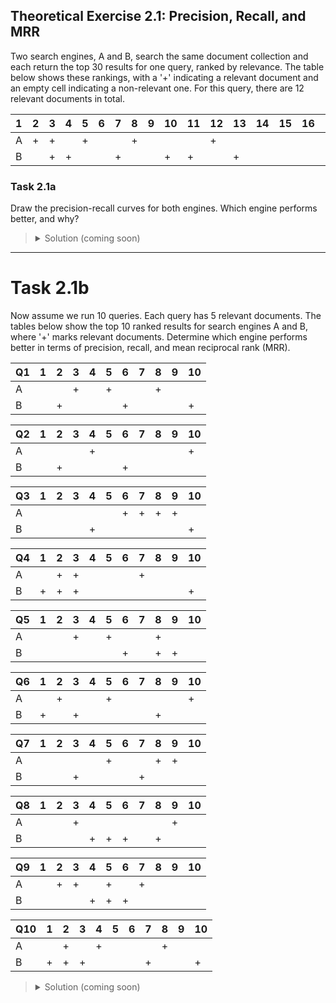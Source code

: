 ## Theoretical Exercise 2.1: Precision, Recall, and MRR

Two search engines, A and B, search the same document collection and each return the top 30 results for one query, ranked by relevance. The table below shows these rankings, with a '+' indicating a relevant document and an empty cell indicating a non-relevant one. For this query, there are 12 relevant documents in total.

| 1 | 2 | 3 | 4 | 5 | 6 | 7 | 8 | 9 | 10 | 11 | 12 | 13 | 14 | 15 | 16 | 17 | 18 | 19 | 20 | 21 | 22 | 23 | 24 | 25 | 26 | 27 | 28 | 29 | 30 |
| :- | :- | :- | :- | :- | :- | :- | :- | :- | :- | :- | :- | :- | :- | :- | :- | :- | :- | :- | :- | :- | :- | :- | :- | :- | :- | :- | :- | :- | :- |
| A | + | + |  | + |  |  | + |  |  |  | + |  |  |  |  |  |  |  | + |  |  |  |  |  |  |  |  |  | + |
| B |  | + | + |  |  | + |  |  | + | + |  | + |  |  |  | + |  |  | + |  |  | + |  | + |  |  |  |  |  |



### Task 2.1a
Draw the precision-recall curves for both engines. Which engine performs better, and why?

> <details>
> <summary>Solution (coming soon)</summary>
> <br>
> Provided after deadline of exercise
> </details>

---

# Task 2.1b

Now assume we run 10 queries. Each query has 5 relevant documents. The tables below show the top 10 ranked results for search engines A and B, where '+' marks relevant documents. Determine which engine performs better in terms of precision, recall, and mean reciprocal rank (MRR).

| Q1 | 1 | 2 | 3 | 4 | 5 | 6 | 7 | 8 | 9 | 10 |
| :- | :- | :- | :- | :- | :- | :- | :- | :- | :- | :- |
| A |  |  | + |  | + |  |  | + |  |  |
| B |  | + |  |  |  | + |  |  |  | + |

| Q2 | 1 | 2 | 3 | 4 | 5 | 6 | 7 | 8 | 9 | 10 |
| :- | :- | :- | :- | :- | :- | :- | :- | :- | :- | :- |
| A |  |  |  | + |  |  |  |  |  | + |
| B |  | + |  |  |  | + |  |  |  |  |

| Q3 | 1 | 2 | 3 | 4 | 5 | 6 | 7 | 8 | 9 | 10 |
| :- | :- | :- | :- | :- | :- | :- | :- | :- | :- | :- |
| A |  |  |  |  |  | + | + | + | + |  |
| B |  |  |  | + |  |  |  |  |  | + |

| Q4 | 1 | 2 | 3 | 4 | 5 | 6 | 7 | 8 | 9 | 10 |
| :- | :- | :- | :- | :- | :- | :- | :- | :- | :- | :- |
| A |  | + | + |  |  |  | + |  |  |  |
| B | + | + | + |  |  |  |  |  |  | + |

| Q5 | 1 | 2 | 3 | 4 | 5 | 6 | 7 | 8 | 9 | 10 |
| :- | :- | :- | :- | :- | :- | :- | :- | :- | :- | :- |
| A |  |  | + |  | + |  |  | + |  |  |
| B |  |  |  |  |  | + |  | + | + |  |

| Q6 | 1 | 2 | 3 | 4 | 5 | 6 | 7 | 8 | 9 | 10 |
| :- | :- | :- | :- | :- | :- | :- | :- | :- | :- | :- |
| A |  | + |  |  | + |  |  |  |  | + |
| B | + |  | + |  |  |  |  | + |  |  |

| Q7 | 1 | 2 | 3 | 4 | 5 | 6 | 7 | 8 | 9 | 10 |
| :- | :- | :- | :- | :- | :- | :- | :- | :- | :- | :- |
| A |  |  |  |  | + |  |  | + | + |  |
| B |  |  | + |  |  |  | + |  |  |  |

| Q8 | 1 | 2 | 3 | 4 | 5 | 6 | 7 | 8 | 9 | 10 |
| :- | :- | :- | :- | :- | :- | :- | :- | :- | :- | :- |
| A |  |  | + |  |  |  |  |  | + |  |
| B |  |  |  | + | + | + |  | + |  |  |

| Q9 | 1 | 2 | 3 | 4 | 5 | 6 | 7 | 8 | 9 | 10 |
| :- | :- | :- | :- | :- | :- | :- | :- | :- | :- | :- |
| A |  | + | + |  | + |  | + |  |  |  |
| B |  |  |  | + | + | + |  |  |  |  |

| Q10 | 1 | 2 | 3 | 4 | 5 | 6 | 7 | 8 | 9 | 10 |
| :- | :- | :- | :- | :- | :- | :- | :- | :- | :- | :- |
| A |  | + |  | + |  |  |  | + |  |  |
| B | + | + | + |  |  |  | + |  |  | + |


> <details>
> <summary>Solution (coming soon)</summary>
> <br>
> Provided after deadline of exercise
> </details>
